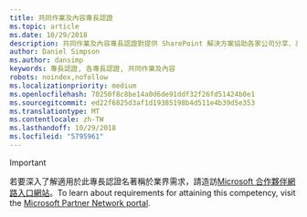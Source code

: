 ```yaml
---
title: 共同作業及內容專長認證
ms.topic: article
ms.date: 10/29/2018
description: 共同作業及內容專長認證對提供 SharePoint 解決方案協助各家公司分享、共同作業和改善生產力的合作夥伴給予認可。
author: Daniel Simpson
ms.author: dansimp
keywords: 專長認證, 各專長認證, 共同作業及內容
robots: noindex,nofollow
ms.localizationpriority: medium
ms.openlocfilehash: 70250f8c8be14a0d6de91ddf32f26fd51424b0e1
ms.sourcegitcommit: ed22f6825d3af1d19385198b4d511e4b39d5e353
ms.translationtype: MT
ms.contentlocale: zh-TW
ms.lasthandoff: 10/29/2018
ms.locfileid: "5795961"
---
```

>[!IMPORTANT]
><span data-ttu-id="f7396-104">若要深入了解適用於此專長認證名著稱於業界需求，請造訪[Microsoft 合作夥伴網路入口網站](https://partner.microsoft.com/membership/competencies)。</span><span class="sxs-lookup"><span data-stu-id="f7396-104">To learn about requirements for attaining this competency, visit the [Microsoft Partner Network portal](https://partner.microsoft.com/membership/competencies).</span></span>

<!--

#Collaboration and Content
The Collaboration and Content competency recognizes partners delivering SharePoint solutions that help companies share, collaborate, and improve productivity.

##SharePoint Services Partner option
Put your product knowledge to the test by passing exams or certifications.

###Silver

1. Your organization must have **2** individuals pass either the exam or certification requirements.

    - **2** individuals must pass all the following exams:
        - [Exam 70-347](https://www.microsoft.com/en-us/learning/exam-70-347.aspx): Enabling Services for Microsoft Office 365
        - [Exam 70-339](https://www.microsoft.com/en-us/learning/exam-70-339.aspx): Managing Microsoft SharePoint Server 2016

    **OR**

    - **2** individuals must pass one of the following certifications:
        - [MCSE](https://www.microsoft.com/en-us/learning/mcse-productivity-certification.aspx): Productivity
        - [MCSD](https://www.microsoft.com/en-us/learning/mcsd-app-builder-certification.aspx): App Builder

###Gold
1. Your organization must have **4** individuals pass either the exam or certification requirements.

    - **4** individuals must pass all the following exams:
        - [Exam 70-347](https://www.microsoft.com/en-us/learning/exam-70-347.aspx): Enabling Services for Microsoft Office 365
        - [Exam 70-339](https://www.microsoft.com/en-us/learning/exam-70-339.aspx): Managing Microsoft SharePoint Server 2016

    **OR**

    - **4** individuals must pass one of the following certifications:
        - [MCSE](https://www.microsoft.com/en-us/learning/mcse-productivity-certification.aspx): Productivity
        - [MCSD](https://www.microsoft.com/en-us/learning/mcsd-app-builder-certification.aspx): App Builder
 -->


